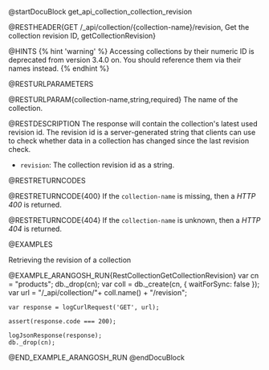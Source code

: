 
@startDocuBlock get_api_collection_collection_revision

@RESTHEADER{GET /_api/collection/{collection-name}/revision, Get the collection revision ID, getCollectionRevision}

@HINTS
{% hint 'warning' %}
Accessing collections by their numeric ID is deprecated from version 3.4.0 on.
You should reference them via their names instead.
{% endhint %}

@RESTURLPARAMETERS

@RESTURLPARAM{collection-name,string,required}
The name of the collection.

@RESTDESCRIPTION
The response will contain the collection's latest used revision id. 
The revision id is a server-generated string that clients can use to 
check whether data in a collection has changed since the last revision check.

- `revision`: The collection revision id as a string.

@RESTRETURNCODES

@RESTRETURNCODE{400}
If the `collection-name` is missing, then a *HTTP 400* is
returned.

@RESTRETURNCODE{404}
If the `collection-name` is unknown, then a *HTTP 404*
is returned.

@EXAMPLES

Retrieving the revision of a collection

@EXAMPLE_ARANGOSH_RUN{RestCollectionGetCollectionRevision}
    var cn = "products";
    db._drop(cn);
    var coll = db._create(cn, { waitForSync: false });
    var url = "/_api/collection/"+ coll.name() + "/revision";

    var response = logCurlRequest('GET', url);

    assert(response.code === 200);

    logJsonResponse(response);
    db._drop(cn);
@END_EXAMPLE_ARANGOSH_RUN
@endDocuBlock

